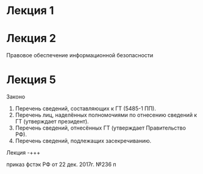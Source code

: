 # Лекция 1

# Лекция 2
Правовое обеспечение информационной безопасности


# Лекция 5
Законо




1. Перечень сведений, составляющих к ГТ (5485-1 ПП).
2. Перечень лиц, наделённых полномочиями по отнесению сведений к ГТ (утверждает президент).
3. Перечень сведений, отнесённых ГТ (утверждает Правительство РФ).
4. Перечень сведений, подлежащих засекречиванию.


Лекция -+++

приказ фстэк РФ от 22 дек. 2017г. №236
п